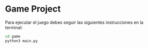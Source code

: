 # Game Project

Para ejecutar el juego debes seguir las siguientes instrucciones en la terminal:

```sh
cd game
python3 main.py
```